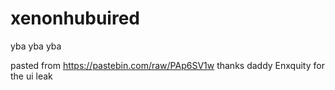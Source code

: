 # xenonhubuired
yba yba yba

pasted from https://pastebin.com/raw/PAp6SV1w
thanks daddy Enxquity for the ui leak
